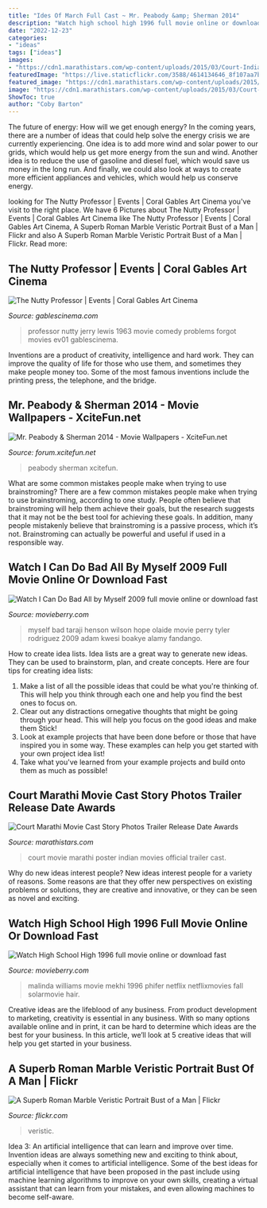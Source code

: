 ```yaml
---
title: "Ides Of March Full Cast ~ Mr. Peabody &amp; Sherman 2014"
description: "Watch high school high 1996 full movie online or download fast"
date: "2022-12-23"
categories:
- "ideas"
tags: ["ideas"]
images:
- "https://cdn1.marathistars.com/wp-content/uploads/2015/03/Court-Indian-Movie-Poster.jpg"
featuredImage: "https://live.staticflickr.com/3588/4614134646_8f107aa7bc.jpg"
featured_image: "https://cdn1.marathistars.com/wp-content/uploads/2015/03/Court-Indian-Movie-Poster.jpg"
image: "https://cdn1.marathistars.com/wp-content/uploads/2015/03/Court-Indian-Movie-Poster.jpg"
ShowToc: true
author: "Coby Barton"
---
```



The future of energy: How will we get enough energy?
In the coming years, there are a number of ideas that could help solve the energy crisis we are currently experiencing. One idea is to add more wind and solar power to our grids, which would help us get more energy from the sun and wind. Another idea is to reduce the use of gasoline and diesel fuel, which would save us money in the long run. And finally, we could also look at ways to create more efficient appliances and vehicles, which would help us conserve energy.

	

		
looking for The Nutty Professor | Events | Coral Gables Art Cinema you've visit to the right place. We have 6 Pictures about The Nutty Professor | Events | Coral Gables Art Cinema like The Nutty Professor | Events | Coral Gables Art Cinema, A Superb Roman Marble Veristic Portrait Bust of a Man | Flickr and also A Superb Roman Marble Veristic Portrait Bust of a Man | Flickr. Read more:
		
    
## The Nutty Professor | Events | Coral Gables Art Cinema

<img loading=lazy src="http://www.gablescinema.com/media/filmassets/slides/The_Nutty_Professor_6.jpg" onerror="this.onerror=null;this.src='https://tse4.mm.bing.net/th?id=OIP.PRZenLKP0O9m_4BfRvDuNAHaEK&amp;pid=15.1';" alt="The Nutty Professor | Events | Coral Gables Art Cinema">

_Source: gablescinema.com_

>professor nutty jerry lewis 1963 movie comedy problems forgot movies ev01 gablescinema. 

	

Inventions are a product of creativity, intelligence and hard work. They can improve the quality of life for those who use them, and sometimes they make people money too. Some of the most famous inventions include the printing press, the telephone, and the bridge.

    
## Mr. Peabody &amp; Sherman 2014 - Movie Wallpapers - XciteFun.net

<img loading=lazy src="https://img.xcitefun.net/users/2014/01/346668,xcitefun-mr-peabody-and-sherman-poster-2.jpg" onerror="this.onerror=null;this.src='https://tse2.mm.bing.net/th?id=OIP.BUGm8y409zVcDWgW0txvYQHaLj&amp;pid=15.1';" alt="Mr. Peabody &amp; Sherman 2014 - Movie Wallpapers - XciteFun.net">

_Source: forum.xcitefun.net_

>peabody sherman xcitefun. 

	

What are some common mistakes people make when trying to use brainstroming?
There are a few common mistakes people make when trying to use brainstroming, according to one study. People often believe that brainstroming will help them achieve their goals, but the research suggests that it may not be the best tool for achieving these goals. In addition, many people mistakenly believe that brainstroming is a passive process, which it’s not. Brainstroming can actually be powerful and useful if used in a responsible way.

    
## Watch I Can Do Bad All By Myself 2009 Full Movie Online Or Download Fast

<img loading=lazy src="https://movieberry.com/static/photos/45527/8_midi.jpg" onerror="this.onerror=null;this.src='https://tse3.mm.bing.net/th?id=OIP.y4Et8uuLT-6-1l2vxENgEgHaE8&amp;pid=15.1';" alt="Watch I Can Do Bad All by Myself 2009 full movie online or download fast">

_Source: movieberry.com_

>myself bad taraji henson wilson hope olaide movie perry tyler rodriguez 2009 adam kwesi boakye alamy fandango. 

	

How to create idea lists.
Idea lists are a great way to generate new ideas. They can be used to brainstorm, plan, and create concepts. Here are four tips for creating idea lists:
1. Make a list of all the possible ideas that could be what you're thinking of. This will help you think through each one and help you find the best ones to focus on.
2. Clear out any distractions ornegative thoughts that might be going through your head. This will help you focus on the good ideas and make them Stick!
3. Look at example projects that have been done before or those that have inspired you in some way. These examples can help you get started with your own project idea list!
4. Take what you've learned from your example projects and build onto them as much as possible!

    
## Court Marathi Movie Cast Story Photos Trailer Release Date Awards

<img loading=lazy src="https://cdn1.marathistars.com/wp-content/uploads/2015/03/Court-Indian-Movie-Poster.jpg" onerror="this.onerror=null;this.src='https://tse3.mm.bing.net/th?id=OIP.EEzQDlGT1dT5q5E3GrAVFgHaLH&amp;pid=15.1';" alt="Court Marathi Movie Cast Story Photos Trailer Release Date Awards">

_Source: marathistars.com_

>court movie marathi poster indian movies official trailer cast. 

	

Why do new ideas interest people?
New ideas interest people for a variety of reasons. Some reasons are that they offer new perspectives on existing problems or solutions, they are creative and innovative, or they can be seen as novel and exciting.

    
## Watch High School High 1996 Full Movie Online Or Download Fast

<img loading=lazy src="https://www.movieberry.com/static/photos/2911/26_midi.jpg" onerror="this.onerror=null;this.src='https://tse2.mm.bing.net/th?id=OIP.WdZF4OrQGxMjRJ3QyFsceAHaJ9&amp;pid=15.1';" alt="Watch High School High 1996 full movie online or download fast">

_Source: movieberry.com_

>malinda williams movie mekhi 1996 phifer netflix netflixmovies fall solarmovie hair. 

	

Creative ideas are the lifeblood of any business. From product development to marketing, creativity is essential in any business. With so many options available online and in print, it can be hard to determine which ideas are the best for your business. In this article, we’ll look at 5 creative ideas that will help you get started in your business.

    
## A Superb Roman Marble Veristic Portrait Bust Of A Man | Flickr

<img loading=lazy src="https://live.staticflickr.com/3588/4614134646_8f107aa7bc.jpg" onerror="this.onerror=null;this.src='https://tse1.mm.bing.net/th?id=OIP.GflHdEtLL2GPmc23IUcyEQAAAA&amp;pid=15.1';" alt="A Superb Roman Marble Veristic Portrait Bust of a Man | Flickr">

_Source: flickr.com_

>veristic. 

	

Idea 3: An artificial intelligence that can learn and improve over time.
Invention ideas are always something new and exciting to think about, especially when it comes to artificial intelligence. Some of the best ideas for artificial intelligence that have been proposed in the past include using machine learning algorithms to improve on your own skills, creating a virtual assistant that can learn from your mistakes, and even allowing machines to become self-aware.


